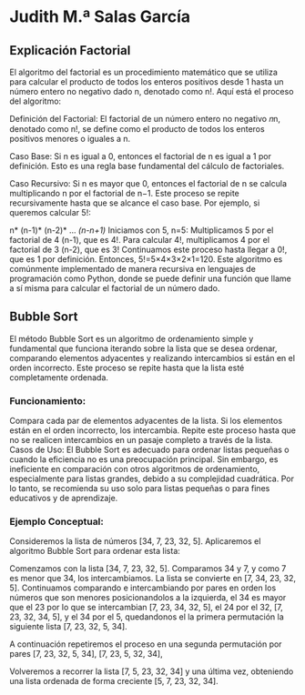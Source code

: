 # Judith M.ª Salas García

## Explicación Factorial

El algoritmo del factorial es un procedimiento matemático que se utiliza para calcular el producto de todos los enteros positivos desde 1 hasta un número entero no negativo dado n, denotado como n!. Aquí está el proceso del algoritmo:

Definición del Factorial: 
El factorial de un número entero no negativo 𝑛n, denotado como n!, se define como el producto de todos los enteros positivos menores o iguales a n.

Caso Base: Si n es igual a 0, entonces el factorial de n es igual a 1 por definición. Esto es una regla base fundamental del cálculo de factoriales.

Caso Recursivo: Si n es mayor que 0, entonces el factorial de n se calcula multiplicando n por el factorial de n−1. Este proceso se repite recursivamente hasta que se alcance el caso base.
Por ejemplo, si queremos calcular 5!:

n* (n-1)* (n-2)* ... *(n-n+1)*
Iniciamos con 5, n=5:
Multiplicamos 5 por el factorial de 4 (n-1), que es 4!.
Para calcular 4!, multiplicamos 4 por el factorial de 3 (n-2), que es 3! Continuamos este proceso hasta llegar a 0!, que es 1 por definición.
Entonces, 5!=5×4×3×2×1=120.
Este algoritmo es comúnmente implementado de manera recursiva en lenguajes de programación como Python, donde se puede definir una función que llame a sí misma para calcular el factorial de un número dado.



## Bubble Sort

El método Bubble Sort es un algoritmo de ordenamiento simple y fundamental que funciona iterando sobre la lista que se desea ordenar, comparando elementos adyacentes y realizando intercambios si están en el orden incorrecto. Este proceso se repite hasta que la lista esté completamente ordenada.

### Funcionamiento:
Compara cada par de elementos adyacentes de la lista.
Si los elementos están en el orden incorrecto, los intercambia.
Repite este proceso hasta que no se realicen intercambios en un pasaje completo a través de la lista.
Casos de Uso:
El Bubble Sort es adecuado para ordenar listas pequeñas o cuando la eficiencia no es una preocupación principal. Sin embargo, es ineficiente en comparación con otros algoritmos de ordenamiento, especialmente para listas grandes, debido a su complejidad cuadrática. Por lo tanto, se recomienda su uso solo para listas pequeñas o para fines educativos y de aprendizaje.

### Ejemplo Conceptual:
Consideremos la lista de números [34, 7, 23, 32, 5]. Aplicaremos el algoritmo Bubble Sort para ordenar esta lista:

Comenzamos con la lista [34, 7, 23, 32, 5].
Comparamos 34 y 7, y como 7 es menor que 34, los intercambiamos. La lista se convierte en [7, 34, 23, 32, 5].
Continuamos comparando e intercambiando por pares en orden  los números que son menores posicionandolos a la izquierda, el 34 es mayor que el 23 por lo que se intercambian [7, 23, 34, 32, 5], el 24 por el 32, [7, 23, 32, 34, 5], y el 34 por el 5, quedandonos el la primera permutación la siguiente lista [7, 23, 32, 5, 34].

A continuación repetiremos el proceso en una segunda permutación por pares [7, 23, 32, 5, 34], [7, 23, 5, 32, 34],

Volveremos a recorrer la lista [7, 5, 23, 32, 34] y una última vez, obteniendo una lista ordenada de forma creciente [5, 7, 23, 32, 34].
